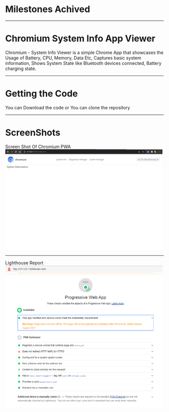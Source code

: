 # Milestones Achived
<hr>

# Chromium System Info App Viewer
Chromium - System Info Viewer is a simple Chrome App that showcases the Usage of Battery, CPU, Memory, Data Etc, Captures basic system information, Shows System State like Bluetooth devices connected, Battery charging state.
<hr>

# Getting the Code
You can Download the code or You can clone the repository
<hr>

# ScreenShots

Screen Shot Of Chromium PWA 
<br> 
<img alt="Chromium PWA" src="https://github.com/SriBhargav8/Chromium-PWA/blob/main/Chromium%20PWA/images/ChromiumPWA.PNG" width=500px/> 
<hr> 
Lighthouse Report
<br> 
<img alt="Google Lighthouse Report" src="https://github.com/SriBhargav8/Chromium-PWA/blob/main/Chromium%20PWA/images/Lighthouse.PNG" width=500px/>

